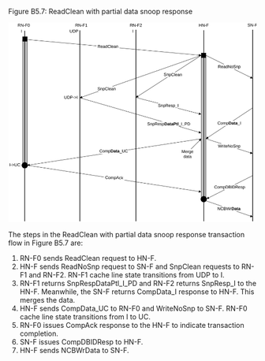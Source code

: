 Figure B5.7: ReadClean with partial data snoop response

![Image](page_276/image_000000_7cb34e3791a71732c6ec163909d944c1d76995442d5ab6a4032dc8322e815b9a.png)

The steps in the ReadClean with partial data snoop response transaction flow in Figure B5.7 are:

1. RN-F0 sends ReadClean request to HN-F.
2. HN-F sends ReadNoSnp request to SN-F and SnpClean requests to RN-F1 and RN-F2. RN-F1 cache line state transitions from UDP to I.
3. RN-F1 returns SnpRespDataPtl\_I\_PD and RN-F2 returns SnpResp\_I to the HN-F. Meanwhile, the SN-F returns CompData\_I response to HN-F. This merges the data.
4. HN-F sends CompData\_UC to RN-F0 and WriteNoSnp to SN-F. RN-F0 cache line state transitions from I to UC.
5. RN-F0 issues CompAck response to the HN-F to indicate transaction completion.
6. SN-F issues CompDBIDResp to HN-F.
7. HN-F sends NCBWrData to SN-F.
